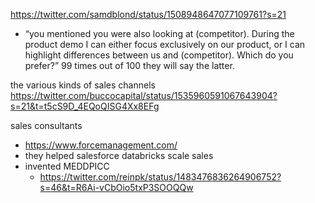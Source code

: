 https://twitter.com/samdblond/status/1508948647077109761?s=21
 - “you mentioned you were also looking at (competitor). During the product demo I can either focus exclusively on our product, or I can highlight differences between us and (competitor). Which do you prefer?” 99 times out of 100 they will say the latter.



the various kinds of sales channels
https://twitter.com/buccocapital/status/1535960591067643904?s=21&t=t5cS9D_4EQoQISG4Xx8EFg



sales consultants
- https://www.forcemanagement.com/
- they helped salesforce databricks scale sales
- invented MEDDPICC
	- https://twitter.com/reinpk/status/1483476836264906752?s=46&t=R6Ai-vCbOio5txP3SOOQQw